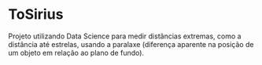# ToSirius

 Projeto utilizando Data Science para medir distâncias extremas, como a distância até estrelas, usando a paralaxe (diferença aparente na posição de um objeto em relação ao plano de fundo).
